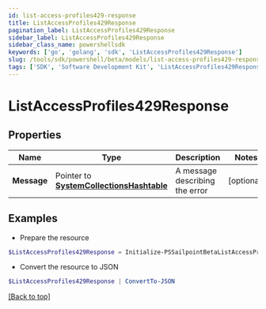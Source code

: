 ```yaml
---
id: list-access-profiles429-response
title: ListAccessProfiles429Response
pagination_label: ListAccessProfiles429Response
sidebar_label: ListAccessProfiles429Response
sidebar_class_name: powershellsdk
keywords: ['go', 'golang', 'sdk', 'ListAccessProfiles429Response'] 
slug: /tools/sdk/powershell/beta/models/list-access-profiles429-response
tags: ['SDK', 'Software Development Kit', 'ListAccessProfiles429Response']
---
```



# ListAccessProfiles429Response

## Properties

Name | Type | Description | Notes
------------ | ------------- | ------------- | -------------
**Message** |  Pointer to [**SystemCollectionsHashtable**](system-collections-hashtable) | A message describing the error | [optional] 

## Examples

- Prepare the resource
```powershell
$ListAccessProfiles429Response = Initialize-PSSailpointBetaListAccessProfiles429Response  -Message  Rate Limit Exceeded 
```

- Convert the resource to JSON
```powershell
$ListAccessProfiles429Response | ConvertTo-JSON
```


[[Back to top]](#) 

